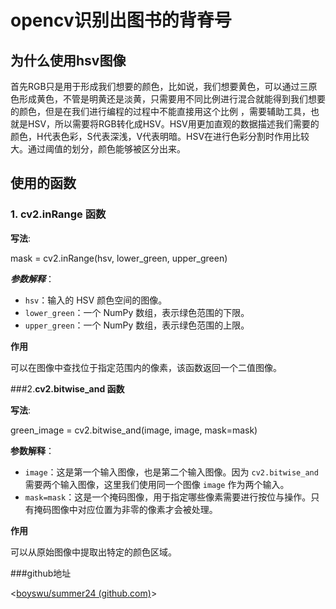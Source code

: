 # opencv识别出图书的背脊号

## 为什么使用hsv图像

首先RGB只是用于形成我们想要的颜色，比如说，我们想要黄色，可以通过三原色形成黄色，不管是明黄还是淡黄，只需要用不同比例进行混合就能得到我们想要的颜色，但是在我们进行编程的过程中不能直接用这个比例 ，需要辅助工具，也就是HSV，所以需要将RGB转化成HSV。HSV用更加直观的数据描述我们需要的颜色，H代表色彩，S代表深浅，V代表明暗。HSV在进行色彩分割时作用比较大。通过阈值的划分，颜色能够被区分出来。

## 使用的函数

### 1. cv2.inRange 函数

**写法**:

 mask = cv2.inRange(hsv, lower_green, upper_green)

***参数解释***：

- `hsv`：输入的 HSV 颜色空间的图像。
- `lower_green`：一个 NumPy 数组，表示绿色范围的下限。
- `upper_green`：一个 NumPy 数组，表示绿色范围的上限。

**作用**

可以在图像中查找位于指定范围内的像素，该函数返回一个二值图像。

###2.**cv2.bitwise_and 函数**

**写法**: 

green_image = cv2.bitwise_and(image, image, mask=mask)

**参数解释**：

- `image`：这是第一个输入图像，也是第二个输入图像。因为 `cv2.bitwise_and` 需要两个输入图像，这里我们使用同一个图像 `image` 作为两个输入。
- `mask=mask`：这是一个掩码图像，用于指定哪些像素需要进行按位与操作。只有掩码图像中对应位置为非零的像素才会被处理。

**作用**

可以从原始图像中提取出特定的颜色区域。

###github地址

<[boyswu/summer24 (github.com)](https://github.com/boyswu/summer24)>

